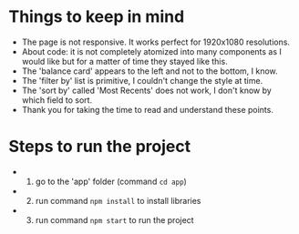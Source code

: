 # Things to keep in mind
- The page is not responsive. It works perfect for 1920x1080 resolutions.
- About code: it is not completely atomized into many components as I would like but for a matter of time they stayed like this.
- The 'balance card' appears to the left and not to the bottom, I know.
- The 'filter by' list is primitive, I couldn't change the style at time.
- The 'sort by' called 'Most Recents' does not work, I don't know by which field to sort.
- Thank you for taking the time to read and understand these points. 

# Steps to run the project
- 1) go to the 'app' folder (command `cd app`)
- 2) run command `npm install` to install libraries
- 3) run command `npm start` to run the project